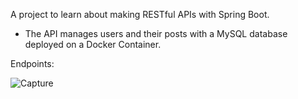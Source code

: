 A project to learn about making RESTful APIs with Spring Boot.

- The API manages users and their posts with a MySQL database deployed on a Docker Container.

Endpoints:

![Capture](https://github.com/Nalveer/Social-mediaRESTfulAPI/assets/55257682/654eed0d-0152-49cb-a075-368fe21fb96f)
